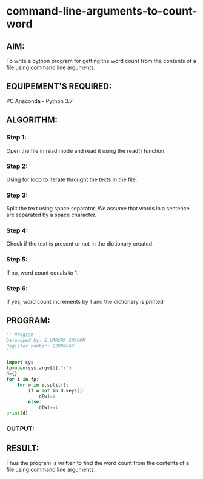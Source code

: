 # command-line-arguments-to-count-word
## AIM:
To write a python program for getting the word count from the contents of a file using command line arguments.
## EQUIPEMENT'S REQUIRED: 
PC
Anaconda - Python 3.7
## ALGORITHM: 
### Step 1:
Open the file in read mode and read it using the read() function.
### Step 2: 
Using for loop to iterate throught the texts in the file.
### Step 3: 
Split the text using space separator. We assume that words in a sentence are separated by a space character.
### Step 4:  
Check if the text is present or not in the dictionary created.
### Step 5: 
If no, word count equals to 1.
### Step 6: 
If yes, word count increments by 1 and the dictionary is printed
## PROGRAM:
```python
'''Program
Delevoped by: E.VARSHA SHARON
Register number: 22004867
'''

import sys
fp=open(sys.argv[1],"r")
d={}
for i in fp:
    for w in i.split():
        if w not in d.keys():
            d[w]=1
        else:
            d[w]+=1
print(d)
```
### OUTPUT:


## RESULT:
Thus the program is written to find the word count from the contents of a file using command line arguments.
